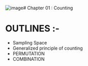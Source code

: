 ![image](https://github.com/user-attachments/assets/31721706-3a75-45b7-a6cb-73db7a035623)# Chapter 01 : Counting 

# OUTLINES :- 
  - Sampling Space
  - Generalized principle of counting 
  - PERMUTATION
  - COMBINATION
